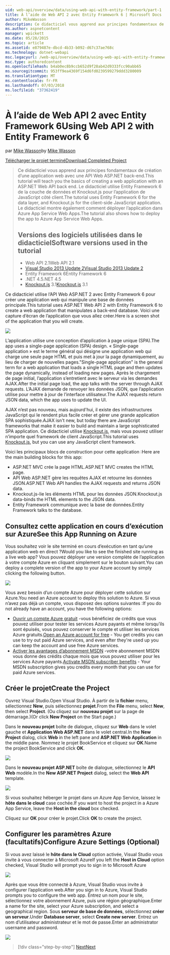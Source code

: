 ```yaml
---
uid: web-api/overview/data/using-web-api-with-entity-framework/part-1
title: À l’aide de Web API 2 avec Entity Framework 6 | Microsoft Docs
author: MikeWasson
description: Ce didacticiel vous apprend aux principes fondamentaux de création d’une application web avec une API Web ASP.NET back-end. Ce didacticiel utilise Entity Framework 6 pour la disposition de données...
ms.author: aspnetcontent
manager: wpickett
ms.date: 05/28/2015
ms.topic: article
ms.assetid: e879487e-dbcd-4b33-b092-d67c37ae768c
ms.technology: dotnet-webapi
msc.legacyurl: /web-api/overview/data/using-web-api-with-entity-framework/part-1
msc.type: authoredcontent
ms.openlocfilehash: b4ab0ec8b9ccb652d9f28ab42d9333fcc90abb65
ms.sourcegitcommit: 953ff9ea4369f154d6fd0239599279ddd3280009
ms.translationtype: MT
ms.contentlocale: fr-FR
ms.lasthandoff: 07/03/2018
ms.locfileid: "37362419"
---
```

<a name="using-web-api-2-with-entity-framework-6"></a><span data-ttu-id="22875-104">À l’aide de Web API 2 avec Entity Framework 6</span><span class="sxs-lookup"><span data-stu-id="22875-104">Using Web API 2 with Entity Framework 6</span></span>
====================
<span data-ttu-id="22875-105">par [Mike Wasson](https://github.com/MikeWasson)</span><span class="sxs-lookup"><span data-stu-id="22875-105">by [Mike Wasson](https://github.com/MikeWasson)</span></span>

[<span data-ttu-id="22875-106">Télécharger le projet terminé</span><span class="sxs-lookup"><span data-stu-id="22875-106">Download Completed Project</span></span>](https://github.com/MikeWasson/BookService)

> <span data-ttu-id="22875-107">Ce didacticiel vous apprend aux principes fondamentaux de création d’une application web avec une API Web ASP.NET back-end.</span><span class="sxs-lookup"><span data-stu-id="22875-107">This tutorial will teach you the basics of creating a web application with an ASP.NET Web API back end.</span></span> <span data-ttu-id="22875-108">Le didacticiel utilise Entity Framework 6 de la couche de données et Knockout.js pour l’application de JavaScript côté client.</span><span class="sxs-lookup"><span data-stu-id="22875-108">The tutorial uses Entity Framework 6 for the data layer, and Knockout.js for the client-side JavaScript application.</span></span> <span data-ttu-id="22875-109">Le didacticiel montre également comment déployer l’application dans Azure App Service Web Apps.</span><span class="sxs-lookup"><span data-stu-id="22875-109">The tutorial also shows how to deploy the app to Azure App Service Web Apps.</span></span>
> 
> ## <a name="software-versions-used-in-the-tutorial"></a><span data-ttu-id="22875-110">Versions des logiciels utilisées dans le didacticiel</span><span class="sxs-lookup"><span data-stu-id="22875-110">Software versions used in the tutorial</span></span>
> 
> 
> - <span data-ttu-id="22875-111">Web API 2.1</span><span class="sxs-lookup"><span data-stu-id="22875-111">Web API 2.1</span></span>
> - [<span data-ttu-id="22875-112">Visual Studio 2013 Update 2</span><span class="sxs-lookup"><span data-stu-id="22875-112">Visual Studio 2013 Update 2</span></span>](https://www.visualstudio.com/downloads/download-visual-studio-vs)
> - <span data-ttu-id="22875-113">Entity Framework 6</span><span class="sxs-lookup"><span data-stu-id="22875-113">Entity Framework 6</span></span>
> - <span data-ttu-id="22875-114">.NET 4.5</span><span class="sxs-lookup"><span data-stu-id="22875-114">.NET 4.5</span></span>
> - <span data-ttu-id="22875-115">[Knockout.js](http://knockoutjs.com/) 3.1</span><span class="sxs-lookup"><span data-stu-id="22875-115">[Knockout.js](http://knockoutjs.com/) 3.1</span></span>


<span data-ttu-id="22875-116">Ce didacticiel utilise l’API Web ASP.NET 2 avec Entity Framework 6 pour créer une application web qui manipule une base de données principale.</span><span class="sxs-lookup"><span data-stu-id="22875-116">This tutorial uses ASP.NET Web API 2 with Entity Framework 6 to create a web application that manipulates a back-end database.</span></span> <span data-ttu-id="22875-117">Voici une capture d’écran de l’application que vous allez créer.</span><span class="sxs-lookup"><span data-stu-id="22875-117">Here is a screen shot of the application that you will create.</span></span>

[![](part-1/_static/image2.png)](part-1/_static/image1.png)

<span data-ttu-id="22875-118">L’application utilise une conception d’application à page unique (SPA).</span><span class="sxs-lookup"><span data-stu-id="22875-118">The app uses a single-page application (SPA) design.</span></span> <span data-ttu-id="22875-119">« Single-page application » est le terme général qui désigne une application web qui charge une seule page HTML et puis met à jour la page dynamiquement, au lieu de charger de nouvelles pages.</span><span class="sxs-lookup"><span data-stu-id="22875-119">"Single-page application" is the general term for a web application that loads a single HTML page and then updates the page dynamically, instead of loading new pages.</span></span> <span data-ttu-id="22875-120">Après le chargement de page initial, l’application s’entretient avec le serveur via les demandes AJAX.</span><span class="sxs-lookup"><span data-stu-id="22875-120">After the initial page load, the app talks with the server through AJAX requests.</span></span> <span data-ttu-id="22875-121">L’AJAX demande de renvoyer les données JSON, que l’application utilise pour mettre à jour de l’interface utilisateur.</span><span class="sxs-lookup"><span data-stu-id="22875-121">The AJAX requests return JSON data, which the app uses to update the UI.</span></span>

<span data-ttu-id="22875-122">AJAX n’est pas nouveau, mais aujourd'hui, il existe des infrastructures JavaScript qui le rendent plus facile créer et gérer une grande application SPA sophistiquée.</span><span class="sxs-lookup"><span data-stu-id="22875-122">AJAX isn't new, but today there are JavaScript frameworks that make it easier to build and maintain a large sophisticated SPA application.</span></span> <span data-ttu-id="22875-123">Ce didacticiel utilise [Knockout.js](http://knockoutjs.com/), mais vous pouvez utiliser n’importe quel framework de client JavaScript.</span><span class="sxs-lookup"><span data-stu-id="22875-123">This tutorial uses [Knockout.js](http://knockoutjs.com/), but you can use any JavaScript client framework.</span></span>

<span data-ttu-id="22875-124">Voici les principaux blocs de construction pour cette application :</span><span class="sxs-lookup"><span data-stu-id="22875-124">Here are the main building blocks for this app:</span></span>

- <span data-ttu-id="22875-125">ASP.NET MVC crée la page HTML.</span><span class="sxs-lookup"><span data-stu-id="22875-125">ASP.NET MVC creates the HTML page.</span></span>
- <span data-ttu-id="22875-126">API Web ASP.NET gère les requêtes AJAX et retourne les données JSON.</span><span class="sxs-lookup"><span data-stu-id="22875-126">ASP.NET Web API handles the AJAX requests and returns JSON data.</span></span>
- <span data-ttu-id="22875-127">Knockout.js-lie les éléments HTML pour les données JSON.</span><span class="sxs-lookup"><span data-stu-id="22875-127">Knockout.js data-binds the HTML elements to the JSON data.</span></span>
- <span data-ttu-id="22875-128">Entity Framework communique avec la base de données.</span><span class="sxs-lookup"><span data-stu-id="22875-128">Entity Framework talks to the database.</span></span>

## <a name="see-this-app-running-on-azure"></a><span data-ttu-id="22875-129">Consultez cette application en cours d’exécution sur Azure</span><span class="sxs-lookup"><span data-stu-id="22875-129">See this App Running on Azure</span></span>

<span data-ttu-id="22875-130">Vous souhaitez voir le site terminé en cours d’exécution en tant qu’une application web en direct ?</span><span class="sxs-lookup"><span data-stu-id="22875-130">Would you like to see the finished site running as a live web app?</span></span> <span data-ttu-id="22875-131">Vous pouvez déployer une version complète de l’application à votre compte Azure en cliquant simplement sur le bouton suivant.</span><span class="sxs-lookup"><span data-stu-id="22875-131">You can deploy a complete version of the app to your Azure account by simply clicking the following button.</span></span>

[![](http://azuredeploy.net/deploybutton.png)](https://azuredeploy.net/?WT.mc_id=deploy_azure_aspnet&repository=https://github.com/tfitzmac/BookService)

<span data-ttu-id="22875-132">Vous avez besoin d’un compte Azure pour déployer cette solution sur Azure.</span><span class="sxs-lookup"><span data-stu-id="22875-132">You need an Azure account to deploy this solution to Azure.</span></span> <span data-ttu-id="22875-133">Si vous n’avez pas déjà un compte, vous disposez des options suivantes :</span><span class="sxs-lookup"><span data-stu-id="22875-133">If you do not already have an account, you have the following options:</span></span>

- <span data-ttu-id="22875-134">[Ouvrir un compte Azure gratuit](https://azure.microsoft.com/pricing/free-trial/?WT.mc_id=A443DD604) -vous bénéficiez de crédits que vous pouvez utiliser pour tester les services Azure payants et même lorsqu’ils sont épuisés, vous pouvez conserver le compte et utiliser les services Azure gratuits.</span><span class="sxs-lookup"><span data-stu-id="22875-134">[Open an Azure account for free](https://azure.microsoft.com/pricing/free-trial/?WT.mc_id=A443DD604) - You get credits you can use to try out paid Azure services, and even after they're used up you can keep the account and use free Azure services.</span></span>
- <span data-ttu-id="22875-135">[Activer les avantages d’abonnement MSDN](https://azure.microsoft.com/pricing/member-offers/msdn-benefits-details/?WT.mc_id=A443DD604) -votre abonnement MSDN vous donne des crédits chaque mois que vous pouvez utiliser pour les services Azure payants.</span><span class="sxs-lookup"><span data-stu-id="22875-135">[Activate MSDN subscriber benefits](https://azure.microsoft.com/pricing/member-offers/msdn-benefits-details/?WT.mc_id=A443DD604) - Your MSDN subscription gives you credits every month that you can use for paid Azure services.</span></span>

## <a name="create-the-project"></a><span data-ttu-id="22875-136">Créer le projet</span><span class="sxs-lookup"><span data-stu-id="22875-136">Create the Project</span></span>

<span data-ttu-id="22875-137">Ouvrez Visual Studio.</span><span class="sxs-lookup"><span data-stu-id="22875-137">Open Visual Studio.</span></span> <span data-ttu-id="22875-138">À partir de la **fichier** menu, sélectionnez **New**, puis sélectionnez **projet**.</span><span class="sxs-lookup"><span data-stu-id="22875-138">From the **File** menu, select **New**, then select **Project**.</span></span> <span data-ttu-id="22875-139">(Ou cliquez sur **nouveau projet** sur la page de démarrage.)</span><span class="sxs-lookup"><span data-stu-id="22875-139">(Or click **New Project** on the Start page.)</span></span>

<span data-ttu-id="22875-140">Dans le **nouveau projet** boîte de dialogue, cliquez sur **Web** dans le volet gauche et **Application Web ASP.NET** dans le volet central.</span><span class="sxs-lookup"><span data-stu-id="22875-140">In the **New Project** dialog, click **Web** in the left pane and **ASP.NET Web Application** in the middle pane.</span></span> <span data-ttu-id="22875-141">Nommez le projet BookService et cliquez sur **OK**.</span><span class="sxs-lookup"><span data-stu-id="22875-141">Name the project BookService and click **OK**.</span></span>

[![](part-1/_static/image4.png)](part-1/_static/image3.png)

<span data-ttu-id="22875-142">Dans le **nouveau projet ASP.NET** boîte de dialogue, sélectionnez le **API Web** modèle.</span><span class="sxs-lookup"><span data-stu-id="22875-142">In the **New ASP.NET Project** dialog, select the **Web API** template.</span></span>

[![](part-1/_static/image6.png)](part-1/_static/image5.png)

<span data-ttu-id="22875-143">Si vous souhaitez héberger le projet dans un Azure App Service, laissez le **hôte dans le cloud** case cochée.</span><span class="sxs-lookup"><span data-stu-id="22875-143">If you want to host the project in a Azure App Service, leave the **Host in the cloud** box checked.</span></span>

<span data-ttu-id="22875-144">Cliquez sur **OK** pour créer le projet.</span><span class="sxs-lookup"><span data-stu-id="22875-144">Click **OK** to create the project.</span></span>

## <a name="configure-azure-settings-optional"></a><span data-ttu-id="22875-145">Configurer les paramètres Azure (facultatifs)</span><span class="sxs-lookup"><span data-stu-id="22875-145">Configure Azure Settings (Optional)</span></span>

<span data-ttu-id="22875-146">Si vous avez laissé le **hôte dans le Cloud** option activée, Visual Studio vous invite à vous connecter à Microsoft Azure</span><span class="sxs-lookup"><span data-stu-id="22875-146">If you left the **Host in Cloud** option checked, Visual Studio will prompt you to sign in to Microsoft Azure</span></span>

[![](part-1/_static/image8.png)](part-1/_static/image7.png)

<span data-ttu-id="22875-147">Après que vous être connecté à Azure, Visual Studio vous invite à configurer l’application web.</span><span class="sxs-lookup"><span data-stu-id="22875-147">After you sign in to Azure, Visual Studio prompts you to configure the web app.</span></span> <span data-ttu-id="22875-148">Entrez un nom pour le site, sélectionnez votre abonnement Azure, puis une région géographique.</span><span class="sxs-lookup"><span data-stu-id="22875-148">Enter a name for the site, select your Azure subscription, and select a geographical region.</span></span> <span data-ttu-id="22875-149">Sous **serveur de base de données**, sélectionnez **créer un serveur**.</span><span class="sxs-lookup"><span data-stu-id="22875-149">Under **Database server**, select **Create new server**.</span></span> <span data-ttu-id="22875-150">Entrez un nom d’utilisateur administrateur et le mot de passe.</span><span class="sxs-lookup"><span data-stu-id="22875-150">Enter an administrator username and password.</span></span>

[![](part-1/_static/image10.png)](part-1/_static/image9.png)

> [!div class="step-by-step"]
> [<span data-ttu-id="22875-151">Next</span><span class="sxs-lookup"><span data-stu-id="22875-151">Next</span></span>](part-2.md)
